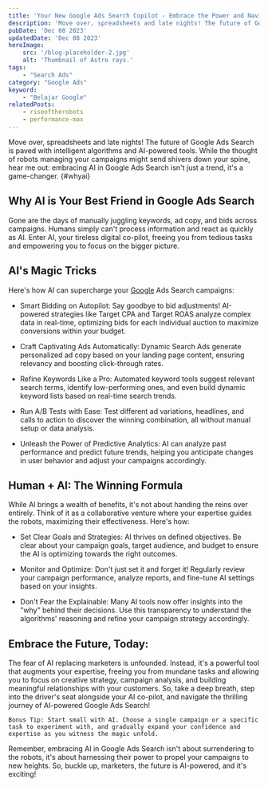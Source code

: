 ```yaml
---
title: 'Your New Google Ads Search Copilot - Embrace the Power and Navigate the Future'
description: 'Move over, spreadsheets and late nights! The future of Google Ads Search is paved with intelligent algorithms and AI-powered tools.'
pubDate: 'Dec 08 2023'
updatedDate: 'Dec 08 2023'
heroImage: 
    src: '/blog-placeholder-2.jpg'
    alt: 'Thumbnail of Astro rays.'
tags: 
    - "Search Ads"
category: "Google Ads"
keyword: 
    - "Belajar Google"
relatedPosts:
    - riseoftherobots
    - performance-max
---
```


Move over, spreadsheets and late nights! The future of Google Ads Search is paved with intelligent algorithms and AI-powered tools. While the thought of robots managing your campaigns might send shivers down your spine, hear me out: embracing AI in Google Ads Search isn't just a trend, it's a game-changer.
{#whyai} 
## Why AI is Your Best Friend in Google Ads Search

Gone are the days of manually juggling keywords, ad copy, and bids across campaigns. Humans simply can't process information and react as quickly as AI. Enter AI, your tireless digital co-pilot, freeing you from tedious tasks and empowering you to focus on the bigger picture.

## AI's Magic Tricks

Here's how AI can supercharge your [Google](https://google.com 'Google') Ads Search campaigns:

* Smart Bidding on Autopilot: Say goodbye to bid adjustments! AI-powered strategies like Target CPA and Target ROAS analyze complex data in real-time, optimizing bids for each individual auction to maximize conversions within your budget.

* Craft Captivating Ads Automatically: Dynamic Search Ads generate personalized ad copy based on your landing page content, ensuring relevancy and boosting click-through rates.

* Refine Keywords Like a Pro: Automated keyword tools suggest relevant search terms, identify low-performing ones, and even build dynamic keyword lists based on real-time search trends.

* Run A/B Tests with Ease: Test different ad variations, headlines, and calls to action to discover the winning combination, all without manual setup or data analysis.

* Unleash the Power of Predictive Analytics: AI can analyze past performance and predict future trends, helping you anticipate changes in user behavior and adjust your campaigns accordingly.

## Human + AI: The Winning Formula

While AI brings a wealth of benefits, it's not about handing the reins over entirely. Think of it as a collaborative venture where your expertise guides the robots, maximizing their effectiveness. Here's how:

* Set Clear Goals and Strategies: AI thrives on defined objectives. Be clear about your campaign goals, target audience, and budget to ensure the AI is optimizing towards the right outcomes.

* Monitor and Optimize: Don't just set it and forget it! Regularly review your campaign performance, analyze reports, and fine-tune AI settings based on your insights.

* Don't Fear the Explainable: Many AI tools now offer insights into the "why" behind their decisions. Use this transparency to understand the algorithms' reasoning and refine your campaign strategy accordingly.

## Embrace the Future, Today:

The fear of AI replacing marketers is unfounded. Instead, it's a powerful tool that augments your expertise, freeing you from mundane tasks and allowing you to focus on creative strategy, campaign analysis, and building meaningful relationships with your customers. So, take a deep breath, step into the driver's seat alongside your AI co-pilot, and navigate the thrilling journey of AI-powered Google Ads Search!

```
Bonus Tip: Start small with AI. Choose a single campaign or a specific task to experiment with, and gradually expand your confidence and expertise as you witness the magic unfold.
```


Remember, embracing AI in Google Ads Search isn't about surrendering to the robots, it's about harnessing their power to propel your campaigns to new heights. So, buckle up, marketers, the future is AI-powered, and it's exciting!
